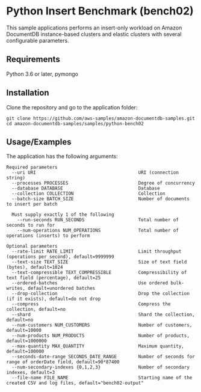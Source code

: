 # Python Insert Benchmark (bench02)
This sample applications performs an insert-only workload on Amazon DocumentDB instance-based clusters and elastic clusters with several configurable parameters.

## Requirements
Python 3.6 or later, pymongo

## Installation
Clone the repository and go to the application folder:
```
git clone https://github.com/aws-samples/amazon-documentdb-samples.git
cd amazon-documentdb-samples/samples/python-bench02
```

## Usage/Examples
The application has the following arguments:
```
Required parameters
  --uri URI                                      URI (connection string)
  --processes PROCESSES                          Degree of concurrency
  --database DATABASE                            Database
  --collection COLLECTION                        Collection
  --batch-size BATCH_SIZE                        Number of documents to insert per batch

  Must supply exactly 1 of the following
    --run-seconds RUN_SECONDS                    Total number of seconds to run for
    --num-operations NUM_OPERATIONS              Total number of operations (inserts) to perform

Optional parameters
  --rate-limit RATE_LIMIT                        Limit throughput (operations per second), default=9999999
  --text-size TEXT_SIZE                          Size of text field (bytes), default=1024
  --text-compressible TEXT_COMPRESSIBLE          Compressibility of text field (percentage), default=25
  --ordered-batches                              Use ordered bulk-writes, default=unordered batches
  --drop-collection                              Drop the collection (if it exists), default=do not drop
  --compress                                     Compress the collection, default=no
  --shard                                        Shard the collection, default=no
  --num-customers NUM_CUSTOMERS                  Number of customers, default=10000
  --num-products NUM_PRODUCTS                    Number of products, default=1000000
  --max-quantity MAX_QUANTITY                    Maximum quantity, default=100000
  --seconds-date-range SECONDS_DATE_RANGE        Number of seconds for range of orderDate field, default=90*87400
  --num-secondary-indexes {0,1,2,3}              Number of secondary indexes, default=3
  --file-name FILE_NAME                          Starting name of the created CSV and log files, default="bench02-output"
```

